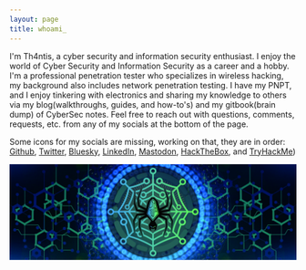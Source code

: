 ```yaml
---
layout: page
title: whoami_
---
```

I'm Th4ntis, a cyber security and information security enthusiast. I enjoy the world of Cyber Security and Information Security as a career and a hobby. I'm a professional penetration tester who specializes in wireless hacking, my background also includes network penetration testing. I have my PNPT, and I enjoy tinkering with electronics and sharing my knowledge to others via my blog(walkthroughs, guides, and how-to's) and my gitbook(brain dump) of CyberSec notes. Feel free to reach out with questions, comments, requests, etc. from any of my socials at the bottom of the page.

Some icons for my socials are missing, working on that, they are in order: [Github](https://github.com/Th4ntis), [Twitter](https://twitter.com/Th4ntis), [Bluesky](https://bsky.app/profile/th4ntis.bsky.social), [LinkedIn](https://www.linkedin.com/in/th4ntis-damian), [Mastodon](https://infosec.exchange/web/@th4ntis), [HackTheBox](https://app.hackthebox.com/profile/274909), and [TryHackMe](https://tryhackme.com/p/th4ntis))

![Banner](https://github.com/Th4ntis/th4ntis.github.io/raw/main/assets/TWITTER%20BANNER.jpg)
